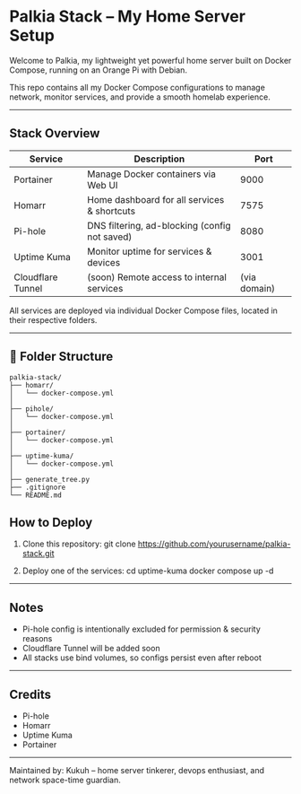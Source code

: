 # Palkia Stack – My Home Server Setup

Welcome to Palkia, my lightweight yet powerful home server built on Docker Compose, running on an Orange Pi with Debian.

This repo contains all my Docker Compose configurations to manage network, monitor services, and provide a smooth homelab experience.

---

## Stack Overview

Service         | Description                                      | Port
----------------|--------------------------------------------------|-------
Portainer       | Manage Docker containers via Web UI             | 9000
Homarr          | Home dashboard for all services & shortcuts     | 7575
Pi-hole         | DNS filtering, ad-blocking (config not saved)   | 8080
Uptime Kuma     | Monitor uptime for services & devices           | 3001
Cloudflare Tunnel | (soon) Remote access to internal services     | (via domain)

All services are deployed via individual Docker Compose files, located in their respective folders.

---
## 📁 Folder Structure

```
palkia-stack/
├── homarr/
│   └── docker-compose.yml
│
├── pihole/
│   └── docker-compose.yml
│
├── portainer/
│   └── docker-compose.yml
│
├── uptime-kuma/
│   └── docker-compose.yml
│
├── generate_tree.py
├── .gitignore
└── README.md
```

## How to Deploy

1. Clone this repository:
   git clone https://github.com/yourusername/palkia-stack.git

2. Deploy one of the services:
   cd uptime-kuma
   docker compose up -d

---

## Notes

- Pi-hole config is intentionally excluded for permission & security reasons
- Cloudflare Tunnel will be added soon
- All stacks use bind volumes, so configs persist even after reboot

---

## Credits

- Pi-hole
- Homarr
- Uptime Kuma
- Portainer

---

Maintained by:
Kukuh – home server tinkerer, devops enthusiast, and network space-time guardian.

